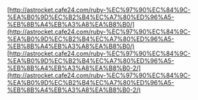 [http://astrocket.cafe24.com/ruby-%EC%97%90%EC%84%9C-%EA%B0%9D%EC%B2%B4%EC%A7%80%ED%96%A5-%EB%8B%A4%EB%A3%A8%EA%B8%B0/](http://astrocket.cafe24.com/ruby-%EC%97%90%EC%84%9C-%EA%B0%9D%EC%B2%B4%EC%A7%80%ED%96%A5-%EB%8B%A4%EB%A3%A8%EA%B8%B0/)
[http://astrocket.cafe24.com/ruby-%EC%97%90%EC%84%9C-%EA%B0%9D%EC%B2%B4%EC%A7%80%ED%96%A5-%EB%8B%A4%EB%A3%A8%EA%B8%B0-2/](http://astrocket.cafe24.com/ruby-%EC%97%90%EC%84%9C-%EA%B0%9D%EC%B2%B4%EC%A7%80%ED%96%A5-%EB%8B%A4%EB%A3%A8%EA%B8%B0-2/)